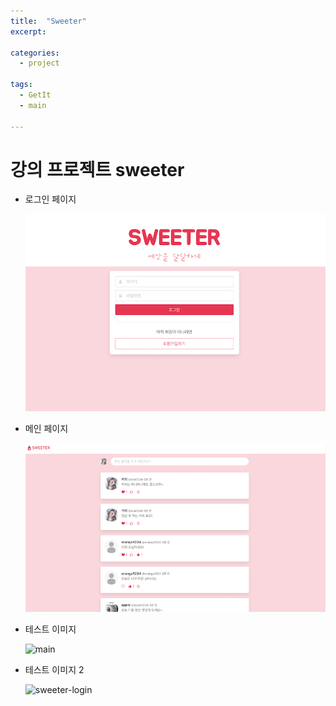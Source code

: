 ```yaml
---
title:  "Sweeter"
excerpt: 

categories:
  - project

tags:
  - GetIt
  - main

---
```


# 강의 프로젝트 sweeter



- 로그인 페이지

  ![sweeter-login](../assets/images/sweeter-login.png)

- 메인 페이지

  ![sweeter-main](../assets/images/sweeter-main.png)
  
  
- 테스트 이미지

  <img src="https://github.com/ssunghyeon/ssunghyeon.github.io/assets/images/sweeter-login.png" width="300px" alt="main">

- 테스트 이미지 2

  ![sweeter-login](/Users/admin/Documents/GitHub/ssunghyeon.github.io/assets/images/sweeter-login.png)
